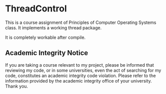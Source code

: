 # ThreadControl
This is a course assignment of Principles of Computer Operating Systems class. It implements a working thread package.

It is completely workable after compile.

## Academic Integrity Notice
If you are taking a course relevant to my project, please be informed that reviewing my code, or in some universities, even the act of searching for my code, constitutes an academic integrity code violation. Please refer to the information provided by the academic integrity office of your university. Thank you.
